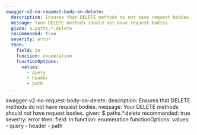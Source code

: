 ```yaml
---
swagger-v2-no-request-body-on-delete:
  description: Ensures that DELETE methods do not have request bodies.
  message: Your DELETE methods should not have request bodies.
  given: $.paths.*.delete
  recommended: true
  severity: error
  then:
    field: in
    function: enumeration
    functionOptions:
      values:
        - query
        - header
        - path
...
```

swagger-v2-no-request-body-on-delete:
  description: Ensures that DELETE methods do not have request bodies.
  message: Your DELETE methods should not have request bodies.
  given: $.paths.*.delete
  recommended: true
  severity: error
  then:
    field: in
    function: enumeration
    functionOptions:
      values:
        - query
        - header
        - path
